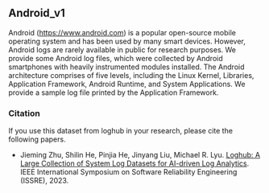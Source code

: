 ## Android_v1
Android (https://www.android.com) is a popular open-source mobile operating system and has been used by many smart devices. However, Android logs are rarely available in public for research purposes. We provide some Android log files, which were collected by Android smartphones with heavily instrumented modules installed. The Android architecture comprises of five levels, including the Linux Kernel, Libraries, Application Framework, Android Runtime, and System Applications. We provide a sample log file printed by the Application Framework.

### Citation
If you use this dataset from loghub in your research, please cite the following papers.
+ Jieming Zhu, Shilin He, Pinjia He, Jinyang Liu, Michael R. Lyu. [Loghub: A Large Collection of System Log Datasets for AI-driven Log Analytics](https://arxiv.org/abs/2008.06448). IEEE International Symposium on Software Reliability Engineering (ISSRE), 2023.
